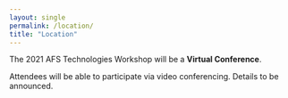 ```yaml
---
layout: single
permalink: /location/
title: "Location"
---
```


The 2021 AFS Technologies Workshop will be a **Virtual Conference**.

Attendees will be able to participate via video conferencing. Details
to be announced.
